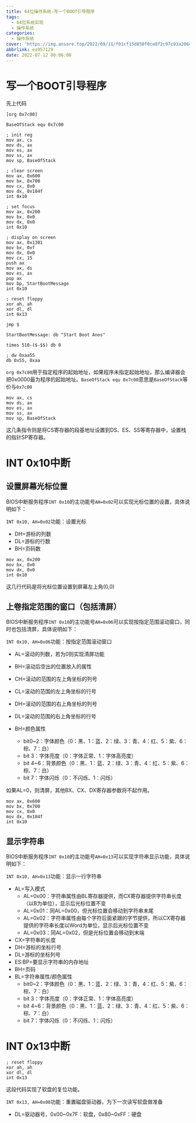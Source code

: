 ```yaml
---
title: 64位操作系统-写一个BOOT引导程序
tags:
  - 64位系统实现
  - 操作系统
categories:
  - 操作系统
cover: 'https://img.ansore.top/2022/09/11/f01cf15d850f0ce8f2c97c93a206411c8d3bf927.png'
abbrlink: ea957129
date: 2022-07-12 00:06:08
---
```


# 写一个BOOT引导程序

先上代码

```assembly
[org 0x7c00]

BaseOfStack equ 0x7c00

; init reg
mov ax, cs
mov ds, ax
mov es, ax
mov ss, ax
mov sp, BaseOfStack

; clear screen
mov ax, 0x600
mov bx, 0x700
mov cx, 0x0
mov dx, 0x184f
int 0x10

; set focus
mov ax, 0x200
mov bx, 0x0
mov dx, 0x0
int 0x10

; display on screen
mov ax, 0x1301
mov bx, 0xf
mov dx, 0x0
mov cx, 15
push ax
mov ax, ds
mov es, ax
pop ax
mov bp, StartBootMessage
int 0x10

; reset floppy
xor ah, ah
xor dl, dl
int 0x13

jmp $

StartBootMessage: db "Start Boot Anos"

times 510-($-$$) db 0

; dw 0xaa55
db 0x55, 0xaa
```

`org 0x7c00`用于指定程序的起始地址，如果程序未指定起始地址，那么编译器会把0x0000最为程序的起始地址。`BaseOfStack equ 0x7c00`意思是`BaseOfStack`等价与`0x7c00`

```assembly
mov ax, cs
mov ds, ax
mov es, ax
mov ss, ax
mov sp, BaseOfStack
```

这几条指令则是将CS寄存器的段基地址设置到DS、ES、SS等寄存器中，设置栈的指针SP寄存器。

# INT 0x10中断

## 设置屏幕光标位置

BIOS中断服务程序`INT 0x10`的主功能号`AH=0x02`可以实现光标位置的设置，具体说明如下：

`INT 0x10, AH=0x02`功能：设置光标

- DH=游标的列数
- DL=游标的行数
- BH=页码数

```assembly
mov ax, 0x200
mov bx, 0x0
mov dx, 0x0
int 0x10
```

这几行代码是将光标位置设置到屏幕左上角(0,0)

## 上卷指定范围的窗口（包括清屏）

BIOS中断服务程序`INT 0x10`的主功能号`AH=0x06`可以实现按指定范围滚动窗口，同时也包括清屏，具体说明如下：

`INT 0x10, AH=0x06`功能：按指定范围滚动窗口

- AL=滚动的列数，若为0则实现清屏功能
- BH=滚动后空出的位置放入的属性
- CH=滚动的范围的左上角坐标的列号
- CL=滚动的范围的左上角坐标的行号

- DH=滚动的范围的右上角坐标的列号
- DL=滚动的范围的右上角坐标的行号
- BH=颜色属性
  - bit0~2：字体颜色（0：黑、1：蓝、2：绿、3：青、4：红、5：紫、6：棕、7：白）
  - bit 3：字体亮度（0：字体正常、1：字体高亮度）
  - bit 4~6：背景颜色（0：黑、1：蓝、2：绿、3：青、4：红、5：紫、6：棕、7：白）
  - bit 7：字体闪烁（0：不闪烁、1：闪烁）

如果AL=0，则清屏，其他BX、CX、DX寄存器参数将不起作用。

```assembly
mov ax, 0x600
mov bx, 0x700
mov cx, 0x0
mov dx, 0x184f
int 0x10
```

## 显示字符串

BIOS中断服务程序`INT 0x10`的主功能号`AH=0x13`可以实现字符串显示功能，具体说明如下：

`INT 0x10, AH=0x13`功能：显示一行字符串

- AL=写入模式
  - AL=0x00：字符串属性由BL寄存器提供，而CX寄存器提供字符串长度（以B为单位），显示后光标位置不变
  - AL=0x01：同AL=0x00，但光标位置会移动到字符串末尾
  - AL=0x02：字符串属性由每个字符后面紧跟的字节提供，所以CX寄存器提供的字符串长度以Word为单位，显示后光标位置不变
  - AL=0x03：同AL=0x02，但是光标位置会移动到末端
- CX=字符串的长度
- DH=游标的坐标行号
- DL=游标的坐标列号
- ES:BP=要显示字符串的内存地址
- BH=页码
- BL=字符串属性/颜色属性
  - bit0~2：字体颜色（0：黑、1：蓝、2：绿、3：青、4：红、5：紫、6：棕、7：白）
  - bit 3：字体亮度（0：字体正常、1：字体高亮度）
  - bit 4~6：背景颜色（0：黑、1：蓝、2：绿、3：青、4：红、5：紫、6：棕、7：白）
  - bit 7：字体闪烁（0：不闪烁、1：闪烁）

# INT 0x13中断

```assembly
; reset floppy
xor ah, ah
xor dl, dl
int 0x13
```

这段代码实现了软盘的复位功能。

`INT 0x13, AH=0x00`功能：重置磁盘驱动器，为下一次读写软盘做准备

- DL=驱动器号，0x00\~0x7F：软盘，0x80\~0xFF：硬盘

